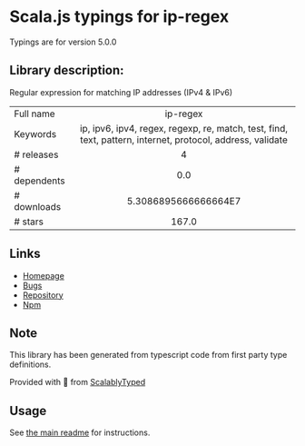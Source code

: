 
# Scala.js typings for ip-regex

Typings are for version 5.0.0

## Library description:
Regular expression for matching IP addresses (IPv4 & IPv6)

|                    |                 |
| ------------------ | :-------------: |
| Full name          | ip-regex |
| Keywords           | ip, ipv6, ipv4, regex, regexp, re, match, test, find, text, pattern, internet, protocol, address, validate |
| # releases         | 4 |
| # dependents       | 0.0 |
| # downloads        | 5.3086895666666664E7 |
| # stars            | 167.0 |

## Links
- [Homepage](https://github.com/sindresorhus/ip-regex#readme)
- [Bugs](https://github.com/sindresorhus/ip-regex/issues)
- [Repository](https://github.com/sindresorhus/ip-regex)
- [Npm](https://www.npmjs.com/package/ip-regex)
    


## Note
This library has been generated from typescript code from first party type definitions.

Provided with :purple_heart: from [ScalablyTyped](https://github.com/oyvindberg/ScalablyTyped)

## Usage
See [the main readme](../../readme.md) for instructions.


